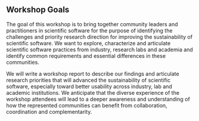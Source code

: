 ## Workshop Goals

The goal of this workshop is to bring together community leaders and practitioners in scientific software for the purpose of identifying the challenges and priority research direction for improving the sustainability of scientific software.  We want to explore, characterize and articulate scientific software practices from industry, research labs and academia and identify common requirements and essential differences in these communities.

We will write a workshop report to describe our findings and articulate research priorities that will advanced the sustainability of scientific software, especially toward better usability across industry, lab and academic institutions. We anticipate that the diverse experience of the workshop attendees will lead to a deeper awareness and understanding of how the represented communities can benefit from collaboration, coordination and complementarity.

